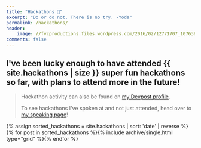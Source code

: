 ```yaml
---
title: "Hackathons 🔨️"
excerpt: "Do or do not. There is no try. -Yoda"
permalink: /hackathons/
header:
    image: //fvcproductions.files.wordpress.com/2016/02/12771707_1076383859078958_1519560316826557331_o.jpg
comments: false
---
```


## I've been lucky enough to have attended {{ site.hackathons | size }} super fun hackathons so far, with plans to attend more in the future!

> Hackathon activity can also be found on [my Devpost profile](//devpost.com/fvcproductions "Devpost").
>
> To see hackathons I've spoken at and not just attended, head over to [my speaking page](//fvcproductions.com/services/speaking/ "Speaking")!

<div class="grid__wrapper">
{% assign sorted_hackathons = site.hackathons | sort: 'date' | reverse %}{% for post in sorted_hackathons %}{% include archive/single.html type="grid" %}{% endfor %}
</div>